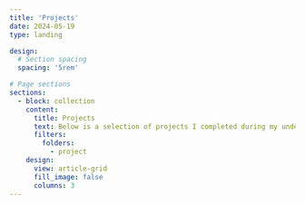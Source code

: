 ```yaml
---
title: 'Projects'
date: 2024-05-19
type: landing

design:
  # Section spacing
  spacing: '5rem'

# Page sections
sections:
  - block: collection
    content:
      title: Projects
      text: Below is a selection of projects I completed during my undergraduate and master’s studies. 
      filters:
        folders:
          - project
    design:
      view: article-grid
      fill_image: false
      columns: 3
---
```

